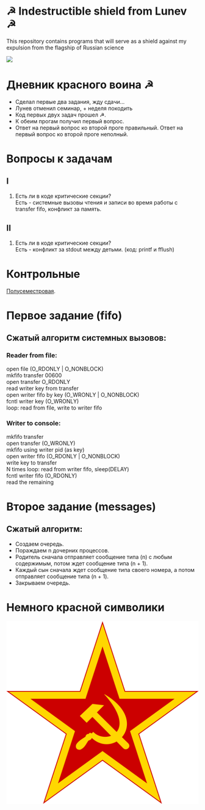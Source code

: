 # ☭ Indestructible shield from Lunev ☭
This repository contains programs that will serve as a shield against my expulsion from the flagship of Russian science   

![](https://www.dualshockers.com/wp-content/uploads/2016/05/Screenshot-2016-05-17-12.07.14.png)

# Дневник красного воина ☭
* Сделал первые два задания, жду сдачи...
* Лунев отменил семинар, + неделя покодить
* Код первых двух задач прошел ☭.
* К обеим прогам получил первый вопрос.
* Ответ на первый вопрос ко второй проге правильный. Ответ на первый вопрос ко второй проге неполный. 

# Вопросы к задачам
## I
1) Есть ли в коде критические секции?   
Есть - системные вызовы чтения и записи во время работы с transfer fifo, конфликт за память.

## II
1) Есть ли в коде критические секции?   
Есть - конфликт за stdout между детьми. (код: printf и fflush)

# Контрольные
[Полусеместровая](https://github.com/timattt/Indestructible-shield-from-Lunev/blob/master/HalfSemesterKR/readme.md).      

# Первое задание (fifo)
## Сжатый алгоритм системных вызовов:
### Reader from file:
open file (O_RDONLY | O_NONBLOCK)   
mkfifo transfer 00600   
open transfer O_RDONLY   
read writer key from transfer    
open writer fifo by key (O_WRONLY | O_NONBLOCK)    
fcntl writer key (O_WRONLY)    
loop: read from file, write to writer fifo    

### Writer to console:
mkfifo transfer    
open transfer (O_WRONLY)    
mkfifo using writer pid (as key)    
open writer fifo (O_RDONLY | O_NONBLOCK)   
write key to transfer    
N times loop: read from writer fifo, sleep(DELAY)    
fcntl writer fifo (O_RDONLY)       
read the remaining    

# Второе задание (messages)
## Сжатый алгоритм:
* Создаем очередь.
* Пораждаем n дочерних процессов.
* Родитель сначала отправляет сообщение типа (n) с любым содержимым, потом ждет сообщение типа (n + 1).
* Каждый сын сначала ждет сообщение типа своего номера, а потом отправляет сообщение   типа (n + 1).
* Закрываем очередь.


# Немного красной символики
![](https://github.com/timattt/Indestructible-shield-from-Lunev/blob/master/MASCOT_STAR.svg)
